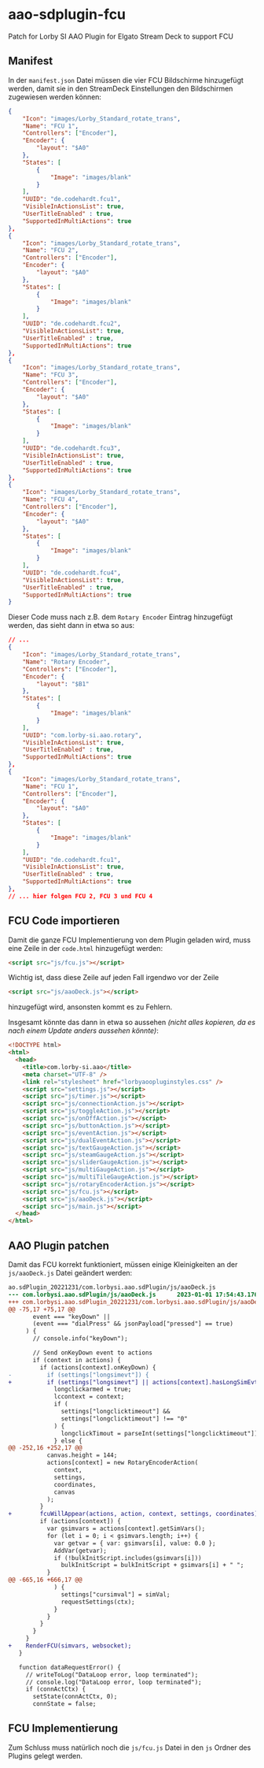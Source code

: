 # aao-sdplugin-fcu
Patch for Lorby SI AAO Plugin for Elgato Stream Deck to support FCU

## Manifest

In der `manifest.json` Datei müssen die vier FCU Bildschirme hinzugefügt werden, damit sie in den StreamDeck Einstellungen den Bildschirmen zugewiesen werden können:

```json
{
    "Icon": "images/Lorby_Standard_rotate_trans",
    "Name": "FCU 1",
    "Controllers": ["Encoder"],
    "Encoder": {
        "layout": "$A0"
    },
    "States": [
        {
            "Image": "images/blank"
        }
    ],
    "UUID": "de.codehardt.fcu1",
    "VisibleInActionsList": true,
    "UserTitleEnabled" : true,
    "SupportedInMultiActions": true
},
{
    "Icon": "images/Lorby_Standard_rotate_trans",
    "Name": "FCU 2",
    "Controllers": ["Encoder"],
    "Encoder": {
        "layout": "$A0"
    },
    "States": [
        {
            "Image": "images/blank"
        }
    ],
    "UUID": "de.codehardt.fcu2",
    "VisibleInActionsList": true,
    "UserTitleEnabled" : true,
    "SupportedInMultiActions": true
},
{
    "Icon": "images/Lorby_Standard_rotate_trans",
    "Name": "FCU 3",
    "Controllers": ["Encoder"],
    "Encoder": {
        "layout": "$A0"
    },
    "States": [
        {
            "Image": "images/blank"
        }
    ],
    "UUID": "de.codehardt.fcu3",
    "VisibleInActionsList": true,
    "UserTitleEnabled" : true,
    "SupportedInMultiActions": true
},
{
    "Icon": "images/Lorby_Standard_rotate_trans",
    "Name": "FCU 4",
    "Controllers": ["Encoder"],
    "Encoder": {
        "layout": "$A0"
    },
    "States": [
        {
            "Image": "images/blank"
        }
    ],
    "UUID": "de.codehardt.fcu4",
    "VisibleInActionsList": true,
    "UserTitleEnabled" : true,
    "SupportedInMultiActions": true
}
```

Dieser Code muss nach z.B. dem `Rotary Encoder` Eintrag hinzugefügt werden, das sieht dann in etwa so aus:

```json
// ...
{
    "Icon": "images/Lorby_Standard_rotate_trans",
    "Name": "Rotary Encoder",
    "Controllers": ["Encoder"],
    "Encoder": {
        "layout": "$B1"
    },
    "States": [
        {
            "Image": "images/blank"
        }
    ],
    "UUID": "com.lorby-si.aao.rotary",
    "VisibleInActionsList": true,
    "UserTitleEnabled" : true,
    "SupportedInMultiActions": true
},
{
    "Icon": "images/Lorby_Standard_rotate_trans",
    "Name": "FCU 1",
    "Controllers": ["Encoder"],
    "Encoder": {
        "layout": "$A0"
    },
    "States": [
        {
            "Image": "images/blank"
        }
    ],
    "UUID": "de.codehardt.fcu1",
    "VisibleInActionsList": true,
    "UserTitleEnabled" : true,
    "SupportedInMultiActions": true
},
// ... hier folgen FCU 2, FCU 3 und FCU 4
```

## FCU Code importieren

Damit die ganze FCU Implementierung von dem Plugin geladen wird, muss eine Zeile in der `code.html` hinzugefügt werden:

```html
<script src="js/fcu.js"></script>
```

Wichtig ist, dass diese Zeile auf jeden Fall irgendwo vor der Zeile

```html
<script src="js/aaoDeck.js"></script>
```

hinzugefügt wird, ansonsten kommt es zu Fehlern.

Insgesamt könnte das dann in etwa so aussehen _(nicht alles kopieren, da es nach einem Update anders aussehen könnte)_:

```html
<!DOCTYPE html>
<html>
  <head>
    <title>com.lorby-si.aao</title>
    <meta charset="UTF-8" />
    <link rel="stylesheet" href="lorbyaoopluginstyles.css" />
    <script src="settings.js"></script>
    <script src="js/timer.js"></script>
    <script src="js/connectionAction.js"></script>
    <script src="js/toggleAction.js"></script>
    <script src="js/onOffAction.js"></script>
    <script src="js/buttonAction.js"></script>
    <script src="js/eventAction.js"></script>
    <script src="js/dualEventAction.js"></script>
    <script src="js/textGaugeAction.js"></script>
    <script src="js/steamGaugeAction.js"></script>
    <script src="js/sliderGaugeAction.js"></script>
    <script src="js/multiGaugeAction.js"></script>
    <script src="js/multiTileGaugeAction.js"></script>
    <script src="js/rotaryEncoderAction.js"></script>
    <script src="js/fcu.js"></script>
    <script src="js/aaoDeck.js"></script>
    <script src="js/main.js"></script>
  </head>
</html>
```

## AAO Plugin patchen

Damit das FCU korrekt funktioniert, müssen einige Kleinigkeiten an der `js/aaoDeck.js` Datei geändert werden:

```diff
ao.sdPlugin_20221231/com.lorbysi.aao.sdPlugin/js/aaoDeck.js
--- com.lorbysi.aao.sdPlugin/js/aaoDeck.js      2023-01-01 17:54:43.176156100 +0100
+++ com.lorbysi.aao.sdPlugin_20221231/com.lorbysi.aao.sdPlugin/js/aaoDeck.js    2023-01-01 17:54:43.276678600 +0100
@@ -75,17 +75,17 @@
       event === "keyDown" ||
       (event === "dialPress" && jsonPayload["pressed"] == true)
     ) {
       // console.info("keyDown");

       // Send onKeyDown event to actions
       if (context in actions) {
         if (actions[context].onKeyDown) {
-          if (settings["longsimevt"]) {
+          if (settings["longsimevt"] || actions[context].hasLongSimEvt?.()) {
             longclickarmed = true;
             lccontext = context;
             if (
               settings["longclicktimeout"] &&
               settings["longclicktimeout"] !== "0"
             ) {
               longclickTimout = parseInt(settings["longclicktimeout"]);
             } else {
@@ -252,16 +252,17 @@
           canvas.height = 144;
           actions[context] = new RotaryEncoderAction(
             context,
             settings,
             coordinates,
             canvas
           );
         }
+        fcuWillAppear(actions, action, context, settings, coordinates);
         if (actions[context]) {
           var gsimvars = actions[context].getSimVars();
           for (let i = 0; i < gsimvars.length; i++) {
             var getvar = { var: gsimvars[i], value: 0.0 };
             AddVar(getvar);
             if (!bulkInitScript.includes(gsimvars[i]))
               bulkInitScript = bulkInitScript + gsimvars[i] + " ";
           }
@@ -665,16 +666,17 @@
             ) {
               settings["cursimval"] = simVal;
               requestSettings(ctx);
             }
           }
         }
       }
     }
+    RenderFCU(simvars, websocket);
   }

   function dataRequestError() {
     // writeToLog("DataLoop error, loop terminated");
     // console.log("DataLoop error, loop terminated");
     if (connActCtx) {
       setState(connActCtx, 0);
       connState = false;
```

## FCU Implementierung

Zum Schluss muss natürlich noch die `js/fcu.js` Datei in den `js` Ordner des Plugins gelegt werden.
